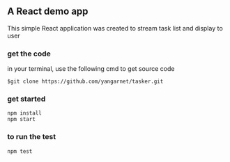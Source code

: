 ## A React demo app

This simple React application was created to stream task list and display to user

### get the code

in your terminal, use the following cmd to get source code

```
$git clone https://github.com/yangarnet/tasker.git
```

### get started

```
npm install
npm start
```

### to run the test

```
npm test
```
